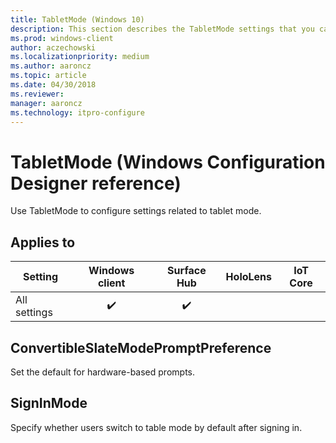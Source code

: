 ```yaml
---
title: TabletMode (Windows 10)
description: This section describes the TabletMode settings that you can configure in provisioning packages for Windows 10 using Windows Configuration Designer.
ms.prod: windows-client
author: aczechowski
ms.localizationpriority: medium
ms.author: aaroncz
ms.topic: article
ms.date: 04/30/2018
ms.reviewer: 
manager: aaroncz
ms.technology: itpro-configure
---
```


# TabletMode (Windows Configuration Designer reference)

Use TabletMode to configure settings related to tablet mode.

## Applies to

| Setting   | Windows client | Surface Hub | HoloLens | IoT Core |
| --- | :---: | :---: | :---: | :---: |
| All settings | ✔️ | ✔️ |  |  |

## ConvertibleSlateModePromptPreference

Set the default for hardware-based prompts. 

## SignInMode

Specify whether users switch to table mode by default after signing in.
